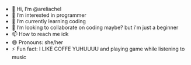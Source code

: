 - 👋 Hi, I’m @areliachel
- 👀 I’m interested in programmer
- 🌱 I’m currently learning coding
- 💞️ I’m looking to collaborate on coding maybe? but i'm just a beginner
- 📫 How to reach me idk
- 😄 Pronouns: she/her
- ⚡ Fun fact: I LIKE COFFE YUHUUUU and playing game while listening to music

<!---
areliachel/areliachel is a ✨ special ✨ repository because its `README.md` (this file) appears on your GitHub profile.
You can click the Preview link to take a look at your changes.
--->
